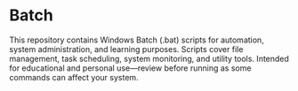 # Batch
This repository contains Windows Batch (.bat) scripts for automation, system administration, and learning purposes. Scripts cover file management, task scheduling, system monitoring, and utility tools. Intended for educational and personal use—review before running as some commands can affect your system.
